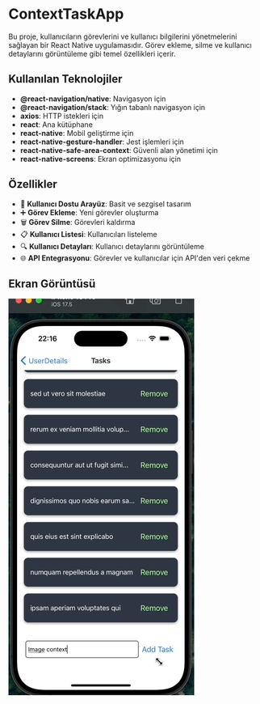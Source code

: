 <h1>ContextTaskApp</h1>

Bu proje, kullanıcıların görevlerini ve kullanıcı bilgilerini yönetmelerini sağlayan bir React Native uygulamasıdır. Görev ekleme, silme ve kullanıcı detaylarını görüntüleme gibi temel özellikleri içerir.

<h2> Kullanılan Teknolojiler</h2>

- **@react-navigation/native**: Navigasyon için
- **@react-navigation/stack**: Yığın tabanlı navigasyon için
- **axios**: HTTP istekleri için
- **react**: Ana kütüphane
- **react-native**: Mobil geliştirme için
- **react-native-gesture-handler**: Jest işlemleri için
- **react-native-safe-area-context**: Güvenli alan yönetimi için
- **react-native-screens**: Ekran optimizasyonu için

<h2> Özellikler</h2>

- 📱 **Kullanıcı Dostu Arayüz**: Basit ve sezgisel tasarım
- ➕ **Görev Ekleme**: Yeni görevler oluşturma
- 🗑️ **Görev Silme**: Görevleri kaldırma
- 📋 **Kullanıcı Listesi**: Kullanıcıları listeleme
- 🔍 **Kullanıcı Detayları**: Kullanıcı detaylarını görüntüleme
- 🌐 **API Entegrasyonu**: Görevler ve kullanıcılar için API'den veri çekme

<h2>Ekran Görüntüsü</h2>

![](./src/context.gif)

